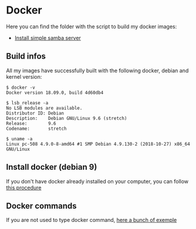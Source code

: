 # Docker
Here you can find the folder with the script to build my docker images:

- [Install simple samba server](/samba/README.md)

## Build infos
All my images have successfully built with the following docker, debian and kernel version:

    $ docker -v
    Docker version 18.09.0, build 4d60db4

    $ lsb_release -a
    No LSB modules are available.
    Distributor ID: Debian
    Description:    Debian GNU/Linux 9.6 (stretch)
    Release:        9.6
    Codename:       stretch

    $ uname -a
    Linux pc-508 4.9.0-8-amd64 #1 SMP Debian 4.9.130-2 (2018-10-27) x86_64 GNU/Linux

## Install docker (debian 9)
If you don't have docker already installed on your computer, you can follow [this procedure](/INSTALL.md)

## Docker commands
If you are not used to type docker command, [here a bunch of exemple](/COMMAND.md)

